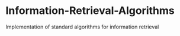 # Information-Retrieval-Algorithms
Implementation of standard algorithms for information retrieval 

